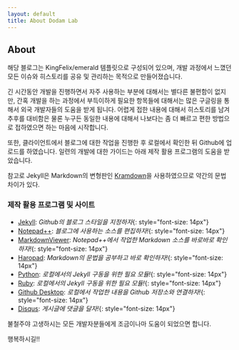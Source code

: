 ```yaml
---
layout: default
title: About Dodam Lab
---
```

## About
해당 블로그는 KingFelix/emerald 템플릿으로 구성되어 있으며, 개발 과정에서 느꼈던 모든 이슈와 히스토리를 공유 및 관리하는 목적으로 만들어졌습니다.

긴 시간동안 개발을 진행하면서 자주 사용하는 부분에 대해서는 별다른 불편함이 없지만, 간혹 개발을 하는 과정에서 부득이하게 필요한 항목들에 대해서는 많은 구글링을 통해서 외국 개발자들의 도움을 받게 됩니다.
어렵게 접한 내용에 대해서 히스토리를 남겨 추후를 대비함은 물론 누구든 동일한 내용에 대해서 나보다는 좀 더 빠르고 편한 방법으로 접하였으면 하는 마음에 시작합니다.

또한, 클라이언트에서 블로그에 대한 작업을 진행한 후 로컬에서 확인한 뒤 Github에 업로드를 하였습니다.
일련의 개발에 대한 가이드는 아래 제작 활용 프로그램의 도움을 받았습니다.

참고로 Jekyll은 Markdown의 변형판인 [Kramdown](https://kramdown.gettalong.org/quickref.html)을 사용하였으므로 약간의 문법 차이가 있다.

### 제작 활용 프로그램 및 사이트

- [Jekyll](http://pad.haroopress.com): *Github의 블로그 스타일을 지정하자*{: style="font-size: 14px"}
- [Notepad++](https://notepad-plus-plus.org): *블로그에 사용하는 소스를 편집하자!*{: style="font-size: 14px"}
- [MarkdownViewer](https://github.com/nea/MarkdownViewerPlusPlus): *Notepad++에서 작업한 Markdown 소스를 바로바로 확인하자!*{: style="font-size: 14px"}
- [Haropad](http://pad.haroopress.com): *Markdown의 문법을 공부하고 바로 확인하자!*{: style="font-size: 14px"}
- [Python](https://www.python.org): *로컬에서의 Jekyll 구동을 위한 필요 모듈!*{: style="font-size: 14px"}
- [Ruby](https://rubyinstaller.org): *로컬에서의 Jekyll 구동을 위한 필요 모듈!*{: style="font-size: 14px"}
- [Github Desktop](https://desktop.github.com): *로컬에서 작업한 내용을 Github 저장소와 연결하자!*{: style="font-size: 14px"}
- [Disqus](https://disqus.com): *게시글에 댓글을 달자!*{: style="font-size: 14px"}

불철주야 고생하시는 모든 개발자분들에게 조금이나마 도움이 되었으면 합니다.

행복하시길!!